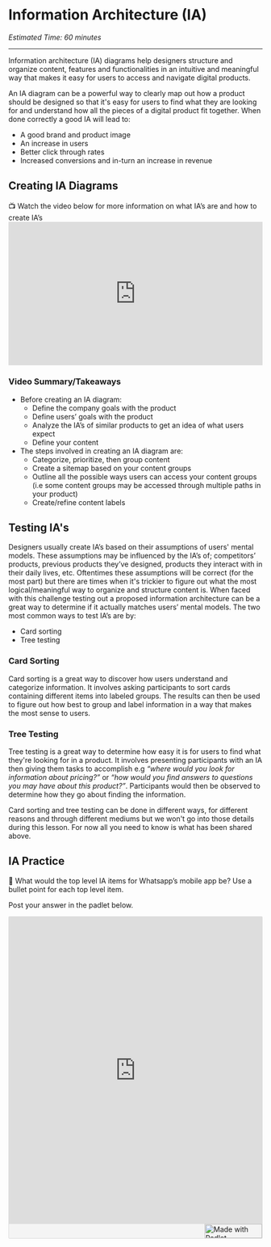 # Information Architecture (IA)
*Estimated Time: 60 minutes*

---

Information architecture (IA) diagrams help designers structure and organize content, features and functionalities in an intuitive and meaningful way that makes it easy for users to access and navigate digital products. 

An IA diagram can be a powerful way to clearly map out how a product should be designed so that it's easy for users to find what they are looking for and understand how all the pieces of a digital product fit together. When done correctly a good IA will lead to:

- A good brand and product image 
- An increase in users 
- Better click through rates 
- Increased conversions and in-turn an increase in revenue

## Creating IA Diagrams

<aside>
📺 Watch the video below for more information on what IA’s are and how to create IA’s 
</aside>

<div style="position: relative; padding-bottom: 56.25%; height: 0;"><iframe width="560" height="315" src="https://www.youtube.com/embed/Ij4WquJaRTc" title="YouTube video player" frameborder="0" allow="accelerometer; autoplay; clipboard-write; encrypted-media; gyroscope; picture-in-picture; web-share" allowfullscreen style="position: absolute; top: 0; left: 0; width: 100%; height: 100%;"></iframe>
</div>

### Video Summary/Takeaways

- Before creating an IA diagram:
  - Define the company goals with the product
  - Define users’ goals with the product 
  - Analyze the IA’s of similar products to get an idea of what users expect
  - Define your content 
- The steps involved in creating an IA diagram are:
  - Categorize, prioritize, then group content
  - Create a sitemap based on your content groups
  - Outline all the possible ways users can access your content groups (i.e some content groups may be accessed through multiple paths in your product)
  - Create/refine content labels


## Testing IA's

Designers usually create IA’s based on their assumptions of users' mental models. These assumptions may be influenced by the IA’s of; competitors’ products, previous products they’ve designed, products they interact with in their daily lives, etc. Oftentimes these assumptions will be correct (for the most part) but there are times when it's trickier to figure out what the most logical/meaningful way to organize and structure content is. When faced with this challenge testing out a proposed information architecture can be a great way to determine if it actually matches users’ mental models. The two most common ways to test IA’s are by:

- Card sorting
- Tree testing 


### Card Sorting

Card sorting is a great way to discover how users understand and categorize information. It involves asking participants to sort cards containing different items into labeled groups. The results can then be used to figure out how best to group and label information in a way that makes the most sense to users. 



### Tree Testing

Tree testing is a great way to determine how easy it is for users to find what they're looking for in a product. It involves presenting participants with an IA then giving them tasks to accomplish e.g _“where would you look for information about pricing?”_ or _“how would you find answers to questions you may have about this product?”_. Participants would then be observed to determine how they go about finding the information.


Card sorting and tree testing can be done in different ways, for different reasons and through different mediums but we won't go into those details during this lesson. For now all you need to know is what has been shared above.


## IA Practice 

<aside>
💬 What would the top level IA items for Whatsapp’s mobile app be? Use a bullet point for each top level item. 
</aside>

Post your answer in the padlet below. 


<div class="padlet-embed" style="border:1px solid rgba(0,0,0,0.1);border-radius:2px;box-sizing:border-box;overflow:hidden;position:relative;width:100%;background:#F4F4F4"><p style="padding:0;margin:0"><iframe src="https://padlet.com/embed/ogtfwh2sri7aovdn" frameborder="0" allow="camera;microphone;geolocation" style="width:100%;height:608px;display:block;padding:0;margin:0"></iframe></p><div style="display:flex;align-items:center;justify-content:end;margin:0;height:28px"><a href="https://padlet.com?ref=embed" style="display:block;flex-grow:0;margin:0;border:none;padding:0;text-decoration:none" target="_blank"><div style="display:flex;align-items:center;"><img src="https://padlet.net/embeds/made_with_padlet_2022.png" width="114" height="28" style="padding:0;margin:0;background:0 0;border:none;box-shadow:none" alt="Made with Padlet"></div></a></div></div>
